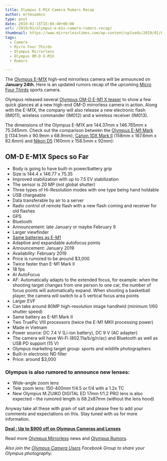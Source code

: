 ```yaml
---
title: Olympus E-M1X Camera Rumors Recap
author: mrtmsadmin
type: post
date: 2019-01-15T15:04:40+00:00
url: /2019/01/olympus-e-m1x-camera-rumors-recap/
thumbnail: https://www.mirrorlesstimes.com/wp-content/uploads/2019/01/Olympus-E-M1X-camera-rumors-recap.jpg
tags:
  - Camera
  - Micro Four Thirds
  - Olympus Mirrorless
  - Olympus OM-D E-M1X
  - Rumors

---
```

The <a href="https://www.mirrorlesstimes.com/tag/olympus-om-d-e-m1x/" data-wpel-link="internal">Olympus E-M1X</a> high-end mirrorless camera will be announced on **January 24th**. Here is an updated rumors recap of the upcoming <a href="https://www.mirrorlesstimes.com/tag/micro-four-thirds/" target="_blank" rel="noopener">Micro Four Thirds</a> sports camera.

Olympus released several <a href="https://www.dailycameranews.com/2019/01/olympus-released-second-om-d-e-m1x-teaser/" target="_blank" rel="noopener">Olympus OM-D E-M1 X teaser</a> to show a few quick glances at a new high-end OM-D mirrorless camera in action. Along with the E-M1X, the company will also release a new electronic flash (IM011), wireless commander (IM012) and a wireless receiver (IM013).

The dimensions of the Olympus E-M1X are 144.37mm x 146.765mm x 75.345mm. Check out the comparison between the <a href="https://www.adorama.com/iomem1m2.html?kbid=68292" target="_blank" rel="noopener">Olympus E-M1 Mark II</a> (134.1mm x 90.9mm x 68.9mm), <a href="https://www.adorama.com/ica1dxm2.html?kbid=68292" target="_blank" rel="noopener">Canon 1DX Mark II</a> (158mm x 167.6mm x 82.6mm) and <a href="https://www.adorama.com/inkd5x.html?kbid=68292" target="_blank" rel="noopener">Nikon D5</a> (160mm x 158.5mm x 92mm):<!--more-->

## OM-D E-M1X Specs so Far

  * Body is going to have built-in power/battery grip
  * Size is 144.4 x 146.77 x 75.35
  * Improved stabilization with up to 7.5 EV stabilization
  * The sensor is 20 MP (not global shutter)
  * Three types of Hi-Resolution modes with one type being hand holdable
  * USB chargeable
  * Data transferable by air to a server
  * Radio control of remote flash with a new flash coming and receiver for old flashes
  * GPS
  * Bluetooth
  * Announcement: late January or maybe February 9
  * Larger viewfinder
  * <a href="https://www.bhphotovideo.com/c/product/1294144-REG/olympus_v6200780j000_blh_1_lithium_ion_battery.html/BI/20175/KBID/14249/" target="_blank" rel="noopener">Same batteries as E-M1</a>
  * Adaptive and expandable autofocus points
  * Announcement: January 2019
  * Availability: February 2019
  * Price is rumored to be around $3,000
  * Twice faster than E-M1 Mark II
  * 18 fps
  * AI AutoFocus
  * AF: Automatically adapts to the extended focus, for example: when the shooting target changes from one person to one car, the number of focus points will automatically expand. When shooting a basketball player, the camera will switch to a 5 vertical focus area points
  * Larger EVF
  * Can take around 80MP high-resolution image handheld (minimum 1/60 shutter speed)
  * Same battery as E-M1 Mark II
  * Two TruePic VIII processors (twice the E-M1 MKII processing power)
  * Made in Vietnam
  * Power source: DC 7.4 V (Li-ion battery), DC 9 V (AC adapter)
  * The camera will have Wi-Fi (802.11a/b/g/n/ac) and Bluetooth as well as  USB PD support (15 V)
  * Olympus marketing target group: sports and wildlife photographers
  * Built-in electronic ND filter
  * Price: around $3,000

### Olympus is also rumored to announce new lenses:

  * Wide-angle zoom lens
  * Tele zoom lens: 150-400mm f/4.5 or f/4 with a 1.2x TC
  * New Olympus M.ZUIKO DIGITAL ED 17mm f/1.2 PRO lens is also expected &#8211; the rumored length is 68.2x87mm (without the lens hood)

Anyway take all these with grain of salt and please free to add your comments and expectations on this. Stay tuned with us for more information.

[**Deal : Up to $900 off on Olympus Cameras and Lenses**][1]

Read more [Olympus Mirrorless][2] news and <a href="https://www.dailycameranews.com/tag/olympus-rumors/" target="_blank" rel="noopener">Olympus Rumors</a>.

_Also join the <a class="ext-link" title="" href="https://www.facebook.com/groups/858035244291979/" target="_blank" rel="external nofollow noopener">Olympus Camera Users</a> Facebook Group to share your Olympus photography._

 [1]: https://www.dailycameranews.com/2018/11/deal-up-to-900-off-on-olympus-cameras-and-lenses/
 [2]: https://www.mirrorlesstimes.com/tag/olympus-mirrorless/